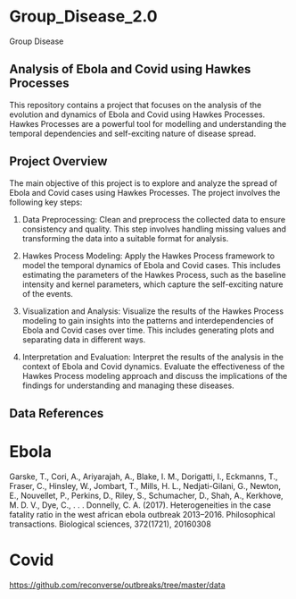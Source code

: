 # Group_Disease_2.0
Group Disease

## Analysis of Ebola and Covid using Hawkes Processes

This repository contains a project that focuses on the analysis of the evolution and dynamics of Ebola and Covid using Hawkes Processes. Hawkes Processes are a powerful tool for modelling and understanding the temporal dependencies and self-exciting nature of disease spread.

## Project Overview

The main objective of this project is to explore and analyze the spread of Ebola and Covid cases using Hawkes Processes. The project involves the following key steps:

1. Data Preprocessing: Clean and preprocess the collected data to ensure consistency and quality. This step involves handling missing values and transforming the data into a suitable format for analysis.

2. Hawkes Process Modeling: Apply the Hawkes Process framework to model the temporal dynamics of Ebola and Covid cases. This includes estimating the parameters of the Hawkes Process, such as the baseline intensity and kernel parameters, which capture the self-exciting nature of the events.

3. Visualization and Analysis: Visualize the results of the Hawkes Process modeling to gain insights into the patterns and interdependencies of Ebola and Covid cases over time. This includes generating plots and separating data in different ways.

4. Interpretation and Evaluation: Interpret the results of the analysis in the context of Ebola and Covid dynamics. Evaluate the effectiveness of the Hawkes Process modeling approach and discuss the implications of the findings for understanding and managing these diseases.

## Data References

# Ebola

Garske, T., Cori, A., Ariyarajah, A., Blake, I. M., Dorigatti, I., Eckmanns, T., Fraser, C., Hinsley, W., Jombart, T., Mills, H. L., Nedjati-Gilani, G., Newton, E., Nouvellet, P., Perkins, D., Riley, S., Schumacher, D., Shah, A., Kerkhove, M. D. V., Dye, C., . . . Donnelly, C. A. (2017). Heterogeneities in the case fatality ratio in the west african ebola outbreak 2013–2016. Philosophical transactions. Biological sciences, 372(1721), 20160308

# Covid

https://github.com/reconverse/outbreaks/tree/master/data
